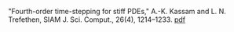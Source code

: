 
"Fourth-order time-stepping for stiff PDEs," A.-K. Kassam and
L. N. Trefethen, SIAM J. Sci. Comput., 26(4), 1214–1233. [pdf](http://people.maths.ox.ac.uk/trefethen/publication/PDF/2005_111.pdf)
